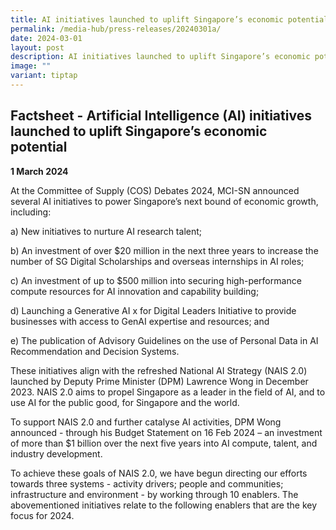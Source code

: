 ```yaml
---
title: AI initiatives launched to uplift Singapore’s economic potential (Factsheet)
permalink: /media-hub/press-releases/20240301a/
date: 2024-03-01
layout: post
description: AI initiatives launched to uplift Singapore’s economic potential
image: ""
variant: tiptap
---
```

<h2>Factsheet - Artificial Intelligence (AI) initiatives launched to uplift Singapore’s economic potential</h2>
<p><strong>1 March 2024</strong>
</p>
<p>At the Committee of Supply (COS) Debates 2024, MCI-SN announced several
AI initiatives to power Singapore’s next bound of economic growth, including:</p>
<p></p>
<p>a) New initiatives to nurture AI research talent;</p>
<p>b) An investment of over $20 million in the next three years to increase
the number of SG Digital Scholarships and overseas internships in AI roles;</p>
<p>c) An investment of up to $500 million into securing high-performance
compute resources for AI innovation and capability building;</p>
<p>d) Launching a Generative AI x for Digital Leaders Initiative to provide
businesses with access to GenAI expertise and resources; and</p>
<p>e) The publication of Advisory Guidelines on the use of Personal Data
in AI Recommendation and Decision Systems.</p>
<p></p>
<p>These initiatives align with the refreshed National AI Strategy (NAIS
2.0) launched by Deputy Prime Minister (DPM) Lawrence Wong in December
2023. NAIS 2.0 aims to propel Singapore as a leader in the field of AI,
and to use AI for the public good, for Singapore and the world.</p>
<p>To support NAIS 2.0 and further catalyse AI activities, DPM Wong announced
- through his Budget Statement on 16 Feb 2024 – an investment of more than
$1 billion over the next five years into AI compute, talent, and industry
development.</p>
<p>To achieve these goals of NAIS 2.0, we have begun directing our efforts
towards three systems - activity drivers; people and communities; infrastructure
and environment - by working through 10 enablers. The abovementioned initiatives
relate to the following enablers that are the key focus for 2024.</p>
<p></p>